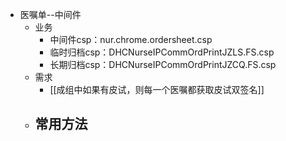 - 医嘱单--中间件
	- 业务
		- 中间件csp：nur.chrome.ordersheet.csp
		- 临时归档csp：DHCNurseIPCommOrdPrintJZLS.FS.csp  
		- 长期归档csp：DHCNurseIPCommOrdPrintJZCQ.FS.csp
	- 需求
		- [[成组中如果有皮试，则每一个医嘱都获取皮试双签名]]
	- 常用方法
		- 